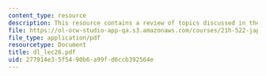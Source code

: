 ```yaml
---
content_type: resource
description: This resource contains a review of topics discussed in the course.
file: https://ol-ocw-studio-app-qa.s3.amazonaws.com/courses/21h-522-japan-in-the-age-of-the-samurai-history-and-film-fall-2006/277914e35f5490b6a99fd6ccb392564e_dl_lec26.pdf
file_type: application/pdf
resourcetype: Document
title: dl_lec26.pdf
uid: 277914e3-5f54-90b6-a99f-d6ccb392564e
---
```

